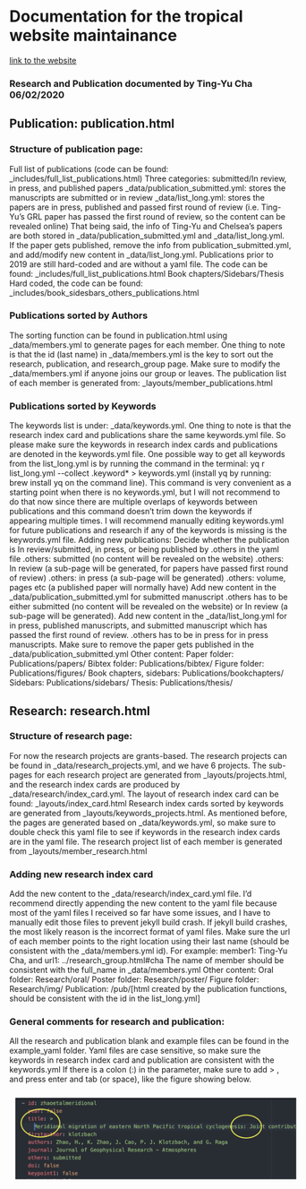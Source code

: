 # Documentation for the tropical website maintainance
[link to the website](tropical.colostate.edu)

### Research and Publication documented by Ting-Yu Cha 06/02/2020


## Publication: publication.html

### Structure of publication page:
Full list of publications (code can be found: _includes/full_list_publications.html)
Three categories: submitted/In review, in press, and published papers
_data/publication_submitted.yml: stores the manuscripts are submitted or in review
_data/list_long.yml: stores the papers are in press, published and passed first round of review (i.e. Ting-Yu’s GRL paper has passed the first round of review, so the content can be revealed online)
That being said, the info of Ting-Yu and Chelsea’s papers are both stored in _data/publication_submitted.yml and _data/list_long.yml.
If the paper gets published, remove the info from publication_submitted.yml, and add/modify new content in _data/list_long.yml.
Publications prior to 2019 are still hard-coded and are without a yaml file. The code can be found: _includes/full_list_publications.html
Book chapters/Sidebars/Thesis
Hard coded, the code can be found: _includes/book_sidesbars_others_publications.html

### Publications sorted by Authors
The sorting function can be found in publication.html using _data/members.yml to generate pages for each member. 
One thing to note is that the id (last name) in _data/members.yml is the key to sort out the research, publication, and research_group page. Make sure to modify the _data/members.yml if anyone joins our group or leaves.
The publication list of each member is generated from: _layouts/member_publications.html

### Publications sorted by Keywords 
The keywords list is under: _data/keywords.yml. One thing to note is that the research index card and publications share the same keywords.yml file. So please make sure the keywords in research index cards and publications are denoted in the keywords.yml file.
One possible way to get all keywords from the list_long.yml is by running the command in the terminal: yq r list_long.yml --collect .keyword* > keywords.yml (install yq by running: brew install yq on the command line). This command is very convenient as a starting point when there is no keywords.yml, but I will not recommend to do that now since there are multiple overlaps of keywords between publications and this command doesn’t trim down the keywords if appearing multiple times. I will recommend manually editing keywords.yml for future publications and research if any of the keywords is missing is the keywords.yml file.
Adding new publications: 
Decide whether the publication is In review/submitted, in press, or being published by .others in the yaml file
.others: submitted (no content will be revealed on the website) 
.others: In review (a sub-page will be generated, for papers have passed first round of review)
.others: in press (a sub-page will be generated)
.others: volume, pages etc (a published paper will normally have)
Add new content in the _data/publication_submitted.yml for submitted manuscript
.others has to be either submitted (no content will be revealed on the website) or In review (a sub-page will be generated).
Add new content in the _data/list_long.yml for in press, published manuscripts, and submitted manuscript which has passed the first round of review.
.others has to be in press for in press manuscripts.
Make sure to remove the paper gets published in the _data/publication_submitted.yml
Other content:
Paper folder: Publications/papers/
Bibtex folder: Publications/bibtex/
Figure folder: Publications/figures/
Book chapters, sidebars: Publications/bookchapters/
Sidebars: Publications/sidebars/
Thesis: Publications/thesis/



## Research: research.html
### Structure of research page:
For now the research projects are grants-based. The research projects can be found in _data/research_projects.yml, and we have 6 projects.
The sub-pages for each research project are generated from _layouts/projects.html, and the research index cards are produced by _data/research/index_card.yml. The layout of research index card can be found: _layouts/index_card.html
Research index cards sorted by keywords are generated from _layouts/keywords_projects.html. As mentioned before, the pages are generated based on _data/keywords.yml, so make sure to double check this yaml file to see if keywords in the research index cards are in the yaml file.
The research project list of each member is generated from _layouts/member_research.html

### Adding new research index card
Add the new content to the _data/research/index_card.yml file. I’d recommend directly appending the new content to the yaml file because most of the yaml files I received so far have some issues, and I have to manually edit those files to prevent jekyll build crash.
If jekyll build crashes, the most likely reason is the incorrect format of yaml files. 
Make sure the url of each member points to the right location using their last name (should be consistent with the _data/members.yml id). For example: member1: Ting-Yu Cha, and url1: ../research_group.html#cha
The name of member should be consistent with the full_name in _data/members.yml
Other content:
Oral folder: Research/oral/
Poster folder: Research/poster/
Figure folder: Research/img/
Publication: /pub/[html created by the publication functions, should be consistent with the id in the list_long.yml]

### General comments for research and publication:
All the research and publication blank and example files can be found in the example_yaml folder.
Yaml files are case sensitive, so make sure the keywords in research index card and publication are consistent with the keywords.yml
If there is a colon (:) in the parameter, make sure to add > , and press enter and tab (or space), like the figure showing below.

<img src="/images/yaml_example_documentation.png"
     alt="yaml_example_documentation.png"
     style="float: center; margin: 10px;" />

